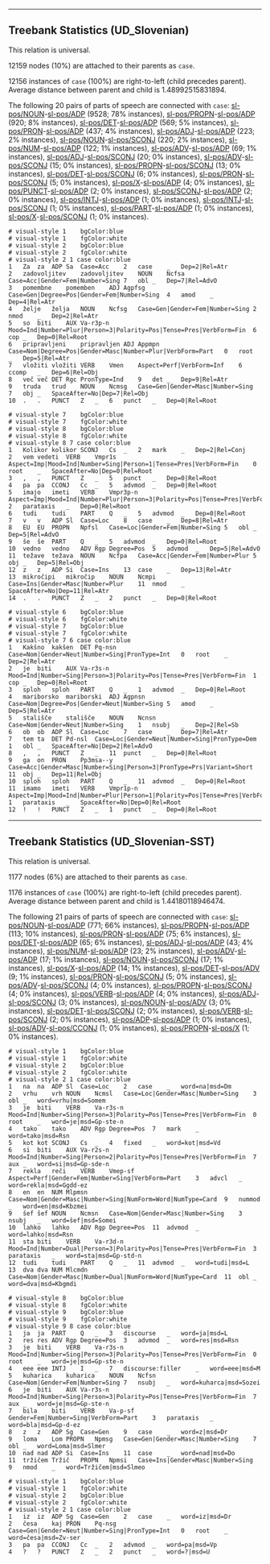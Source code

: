 

--------------------------------------------------------------------------------

## Treebank Statistics (UD_Slovenian)

This relation is universal.

12159 nodes (10%) are attached to their parents as `case`.

12156 instances of `case` (100%) are right-to-left (child precedes parent).
Average distance between parent and child is 1.48992515831894.

The following 20 pairs of parts of speech are connected with `case`: [sl-pos/NOUN]()-[sl-pos/ADP]() (9528; 78% instances), [sl-pos/PROPN]()-[sl-pos/ADP]() (920; 8% instances), [sl-pos/DET]()-[sl-pos/ADP]() (569; 5% instances), [sl-pos/PRON]()-[sl-pos/ADP]() (437; 4% instances), [sl-pos/ADJ]()-[sl-pos/ADP]() (223; 2% instances), [sl-pos/NOUN]()-[sl-pos/SCONJ]() (220; 2% instances), [sl-pos/NUM]()-[sl-pos/ADP]() (122; 1% instances), [sl-pos/ADV]()-[sl-pos/ADP]() (69; 1% instances), [sl-pos/ADJ]()-[sl-pos/SCONJ]() (20; 0% instances), [sl-pos/ADV]()-[sl-pos/SCONJ]() (15; 0% instances), [sl-pos/PROPN]()-[sl-pos/SCONJ]() (13; 0% instances), [sl-pos/DET]()-[sl-pos/SCONJ]() (6; 0% instances), [sl-pos/PRON]()-[sl-pos/SCONJ]() (5; 0% instances), [sl-pos/X]()-[sl-pos/ADP]() (4; 0% instances), [sl-pos/PUNCT]()-[sl-pos/ADP]() (2; 0% instances), [sl-pos/SCONJ]()-[sl-pos/ADP]() (2; 0% instances), [sl-pos/INTJ]()-[sl-pos/ADP]() (1; 0% instances), [sl-pos/INTJ]()-[sl-pos/SCONJ]() (1; 0% instances), [sl-pos/PART]()-[sl-pos/ADP]() (1; 0% instances), [sl-pos/X]()-[sl-pos/SCONJ]() (1; 0% instances).


~~~ conllu
# visual-style 1	bgColor:blue
# visual-style 1	fgColor:white
# visual-style 2	bgColor:blue
# visual-style 2	fgColor:white
# visual-style 2 1 case	color:blue
1	Za	za	ADP	Sa	Case=Acc	2	case	_	Dep=2|Rel=Atr
2	zadovoljitev	zadovoljitev	NOUN	Ncfsa	Case=Acc|Gender=Fem|Number=Sing	7	obl	_	Dep=7|Rel=AdvO
3	pomembne	pomemben	ADJ	Agpfsg	Case=Gen|Degree=Pos|Gender=Fem|Number=Sing	4	amod	_	Dep=4|Rel=Atr
4	želje	želja	NOUN	Ncfsg	Case=Gen|Gender=Fem|Number=Sing	2	nmod	_	Dep=2|Rel=Atr
5	so	biti	AUX	Va-r3p-n	Mood=Ind|Number=Plur|Person=3|Polarity=Pos|Tense=Pres|VerbForm=Fin	6	cop	_	Dep=0|Rel=Root
6	pripravljeni	pripravljen	ADJ	Appmpn	Case=Nom|Degree=Pos|Gender=Masc|Number=Plur|VerbForm=Part	0	root	_	Dep=5|Rel=Atr
7	vložiti	vložiti	VERB	Vmen	Aspect=Perf|VerbForm=Inf	6	ccomp	_	Dep=6|Rel=Obj
8	več	več	DET	Rgc	PronType=Ind	9	det	_	Dep=9|Rel=Atr
9	truda	trud	NOUN	Ncmsg	Case=Gen|Gender=Masc|Number=Sing	7	obj	_	SpaceAfter=No|Dep=7|Rel=Obj
10	.	.	PUNCT	Z	_	6	punct	_	Dep=0|Rel=Root

~~~


~~~ conllu
# visual-style 7	bgColor:blue
# visual-style 7	fgColor:white
# visual-style 8	bgColor:blue
# visual-style 8	fgColor:white
# visual-style 8 7 case	color:blue
1	Kolikor	kolikor	SCONJ	Cs	_	2	mark	_	Dep=2|Rel=Conj
2	vem	vedeti	VERB	Vmpr1s	Aspect=Imp|Mood=Ind|Number=Sing|Person=1|Tense=Pres|VerbForm=Fin	0	root	_	SpaceAfter=No|Dep=0|Rel=Root
3	,	,	PUNCT	Z	_	5	punct	_	Dep=0|Rel=Root
4	pa	pa	CCONJ	Cc	_	5	advmod	_	Dep=0|Rel=Root
5	imajo	imeti	VERB	Vmpr3p-n	Aspect=Imp|Mood=Ind|Number=Plur|Person=3|Polarity=Pos|Tense=Pres|VerbForm=Fin	2	parataxis	_	Dep=0|Rel=Root
6	tudi	tudi	PART	Q	_	5	advmod	_	Dep=0|Rel=Root
7	v	v	ADP	Sl	Case=Loc	8	case	_	Dep=8|Rel=Atr
8	EU	EU	PROPN	Npfsl	Case=Loc|Gender=Fem|Number=Sing	5	obl	_	Dep=5|Rel=AdvO
9	še	še	PART	Q	_	5	advmod	_	Dep=0|Rel=Root
10	vedno	vedno	ADV	Rgp	Degree=Pos	5	advmod	_	Dep=5|Rel=AdvO
11	težave	težava	NOUN	Ncfpa	Case=Acc|Gender=Fem|Number=Plur	5	obj	_	Dep=5|Rel=Obj
12	z	z	ADP	Si	Case=Ins	13	case	_	Dep=13|Rel=Atr
13	mikročipi	mikročip	NOUN	Ncmpi	Case=Ins|Gender=Masc|Number=Plur	11	nmod	_	SpaceAfter=No|Dep=11|Rel=Atr
14	.	.	PUNCT	Z	_	2	punct	_	Dep=0|Rel=Root

~~~


~~~ conllu
# visual-style 6	bgColor:blue
# visual-style 6	fgColor:white
# visual-style 7	bgColor:blue
# visual-style 7	fgColor:white
# visual-style 7 6 case	color:blue
1	Kakšno	kakšen	DET	Pq-nsn	Case=Nom|Gender=Neut|Number=Sing|PronType=Int	0	root	_	Dep=2|Rel=Atr
2	je	biti	AUX	Va-r3s-n	Mood=Ind|Number=Sing|Person=3|Polarity=Pos|Tense=Pres|VerbForm=Fin	1	cop	_	Dep=0|Rel=Root
3	sploh	sploh	PART	Q	_	1	advmod	_	Dep=0|Rel=Root
4	mariborsko	mariborski	ADJ	Agpnsn	Case=Nom|Degree=Pos|Gender=Neut|Number=Sing	5	amod	_	Dep=5|Rel=Atr
5	stališče	stališče	NOUN	Ncnsn	Case=Nom|Gender=Neut|Number=Sing	1	nsubj	_	Dep=2|Rel=Sb
6	ob	ob	ADP	Sl	Case=Loc	7	case	_	Dep=7|Rel=Atr
7	tem	ta	DET	Pd-nsl	Case=Loc|Gender=Neut|Number=Sing|PronType=Dem	1	obl	_	SpaceAfter=No|Dep=2|Rel=AdvO
8	,	,	PUNCT	Z	_	11	punct	_	Dep=0|Rel=Root
9	ga	on	PRON	Pp3msa--y	Case=Acc|Gender=Masc|Number=Sing|Person=3|PronType=Prs|Variant=Short	11	obj	_	Dep=11|Rel=Obj
10	sploh	sploh	PART	Q	_	11	advmod	_	Dep=0|Rel=Root
11	imamo	imeti	VERB	Vmpr1p-n	Aspect=Imp|Mood=Ind|Number=Plur|Person=1|Polarity=Pos|Tense=Pres|VerbForm=Fin	1	parataxis	_	SpaceAfter=No|Dep=0|Rel=Root
12	!	!	PUNCT	Z	_	1	punct	_	Dep=0|Rel=Root

~~~




--------------------------------------------------------------------------------

## Treebank Statistics (UD_Slovenian-SST)

This relation is universal.

1177 nodes (6%) are attached to their parents as `case`.

1176 instances of `case` (100%) are right-to-left (child precedes parent).
Average distance between parent and child is 1.44180118946474.

The following 21 pairs of parts of speech are connected with `case`: [sl-pos/NOUN]()-[sl-pos/ADP]() (771; 66% instances), [sl-pos/PROPN]()-[sl-pos/ADP]() (113; 10% instances), [sl-pos/PRON]()-[sl-pos/ADP]() (75; 6% instances), [sl-pos/DET]()-[sl-pos/ADP]() (65; 6% instances), [sl-pos/ADJ]()-[sl-pos/ADP]() (43; 4% instances), [sl-pos/NUM]()-[sl-pos/ADP]() (23; 2% instances), [sl-pos/ADV]()-[sl-pos/ADP]() (17; 1% instances), [sl-pos/NOUN]()-[sl-pos/SCONJ]() (17; 1% instances), [sl-pos/X]()-[sl-pos/ADP]() (14; 1% instances), [sl-pos/DET]()-[sl-pos/ADV]() (9; 1% instances), [sl-pos/PRON]()-[sl-pos/SCONJ]() (5; 0% instances), [sl-pos/ADV]()-[sl-pos/SCONJ]() (4; 0% instances), [sl-pos/PROPN]()-[sl-pos/SCONJ]() (4; 0% instances), [sl-pos/VERB]()-[sl-pos/ADP]() (4; 0% instances), [sl-pos/ADJ]()-[sl-pos/SCONJ]() (3; 0% instances), [sl-pos/NOUN]()-[sl-pos/ADV]() (3; 0% instances), [sl-pos/DET]()-[sl-pos/SCONJ]() (2; 0% instances), [sl-pos/VERB]()-[sl-pos/SCONJ]() (2; 0% instances), [sl-pos/ADP]()-[sl-pos/ADP]() (1; 0% instances), [sl-pos/ADV]()-[sl-pos/CCONJ]() (1; 0% instances), [sl-pos/PROPN]()-[sl-pos/X]() (1; 0% instances).


~~~ conllu
# visual-style 1	bgColor:blue
# visual-style 1	fgColor:white
# visual-style 2	bgColor:blue
# visual-style 2	fgColor:white
# visual-style 2 1 case	color:blue
1	na	na	ADP	Sl	Case=Loc	2	case	_	word=na|msd=Dm
2	vrhu	vrh	NOUN	Ncmsl	Case=Loc|Gender=Masc|Number=Sing	3	obl	_	word=vrhu|msd=Somem
3	je	biti	VERB	Va-r3s-n	Mood=Ind|Number=Sing|Person=3|Polarity=Pos|Tense=Pres|VerbForm=Fin	0	root	_	word=je|msd=Gp-ste-n
4	tako	tako	ADV	Rgp	Degree=Pos	7	mark	_	word=tako|msd=Rsn
5	kot	kot	SCONJ	Cs	_	4	fixed	_	word=kot|msd=Vd
6	si	biti	AUX	Va-r2s-n	Mood=Ind|Number=Sing|Person=2|Polarity=Pos|Tense=Pres|VerbForm=Fin	7	aux	_	word=si|msd=Gp-sde-n
7	rekla	reči	VERB	Vmep-sf	Aspect=Perf|Gender=Fem|Number=Sing|VerbForm=Part	3	advcl	_	word=rekla|msd=Ggdd-ez
8	en	en	NUM	Mlpmsn	Case=Nom|Gender=Masc|Number=Sing|NumForm=Word|NumType=Card	9	nummod	_	word=en|msd=Kbzmei
9	šef	šef	NOUN	Ncmsn	Case=Nom|Gender=Masc|Number=Sing	3	nsubj	_	word=šef|msd=Somei
10	lahko	lahko	ADV	Rgp	Degree=Pos	11	advmod	_	word=lahko|msd=Rsn
11	sta	biti	VERB	Va-r3d-n	Mood=Ind|Number=Dual|Person=3|Polarity=Pos|Tense=Pres|VerbForm=Fin	3	parataxis	_	word=sta|msd=Gp-std-n
12	tudi	tudi	PART	Q	_	11	advmod	_	word=tudi|msd=L
13	dva	dva	NUM	Mlcmdn	Case=Nom|Gender=Masc|Number=Dual|NumForm=Word|NumType=Card	11	obl	_	word=dva|msd=Kbgmdi

~~~


~~~ conllu
# visual-style 8	bgColor:blue
# visual-style 8	fgColor:white
# visual-style 9	bgColor:blue
# visual-style 9	fgColor:white
# visual-style 9 8 case	color:blue
1	ja	ja	PART	Q	_	3	discourse	_	word=ja|msd=L
2	res	res	ADV	Rgp	Degree=Pos	3	advmod	_	word=res|msd=Rsn
3	je	biti	VERB	Va-r3s-n	Mood=Ind|Number=Sing|Person=3|Polarity=Pos|Tense=Pres|VerbForm=Fin	0	root	_	word=je|msd=Gp-ste-n
4	eee	eee	INTJ	I	_	7	discourse:filler	_	word=eee|msd=M
5	kuharica	kuharica	NOUN	Ncfsn	Case=Nom|Gender=Fem|Number=Sing	7	nsubj	_	word=kuharca|msd=Sozei
6	je	biti	AUX	Va-r3s-n	Mood=Ind|Number=Sing|Person=3|Polarity=Pos|Tense=Pres|VerbForm=Fin	7	aux	_	word=je|msd=Gp-ste-n
7	bila	biti	VERB	Va-p-sf	Gender=Fem|Number=Sing|VerbForm=Part	3	parataxis	_	word=bla|msd=Gp-d-ez
8	z	z	ADP	Sg	Case=Gen	9	case	_	word=z|msd=Dr
9	loma	Lom	PROPN	Npmsg	Case=Gen|Gender=Masc|Number=Sing	7	obl	_	word=Loma|msd=Slmer
10	nad	nad	ADP	Si	Case=Ins	11	case	_	word=nad|msd=Do
11	tržičem	Tržič	PROPN	Npmsi	Case=Ins|Gender=Masc|Number=Sing	9	nmod	_	word=Tržičem|msd=Slmeo

~~~


~~~ conllu
# visual-style 1	bgColor:blue
# visual-style 1	fgColor:white
# visual-style 2	bgColor:blue
# visual-style 2	fgColor:white
# visual-style 2 1 case	color:blue
1	iz	iz	ADP	Sg	Case=Gen	2	case	_	word=iz|msd=Dr
2	česa	kaj	PRON	Pq-nsg	Case=Gen|Gender=Neut|Number=Sing|PronType=Int	0	root	_	word=česa|msd=Zv-ser
3	pa	pa	CCONJ	Cc	_	2	advmod	_	word=pa|msd=Vp
4	?	?	PUNCT	Z	_	2	punct	_	word=?|msd=U

~~~


